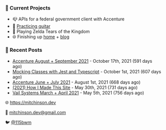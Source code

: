 ### 📌 Current Projects
- 📪 APIs for a federal government client with Accenture
- 🎸 [Practicing guitar](https://soundcloud.com/115bwm/ambulance-holden-tape)
- 👾 Playing Zelda Tears of the Kingdom
- 🌐 Finishing up [home](http://home.mitchinson.dev) + [blog](http://blog.mitchinson.dev)

### 📝 Recent Posts

- [Accenture August + September 2021](https://blog.mitchinson.dev/pillar/aug-sep-21) - October 17th, 2021 (591 days ago)
- [Mocking Classes with Jest and Typescript](https://blog.mitchinson.dev/jest-typescript-mocks) - October 1st, 2021 (607 days ago)
- [Accenture June + July 2021](https://blog.mitchinson.dev/pillar/june-july-21) - August 1st, 2021 (668 days ago)
- [(2021) How I Made This Site](https://blog.mitchinson.dev/About-This-Site) - May 30th, 2021 (731 days ago)
- [Vail Systems March + April 2021](https://blog.mitchinson.dev/vail-march-april-2021) - May 5th, 2021 (756 days ago)

🌐 https://mitchinson.dev

💌 mitchinson.dev@gmail.com

🐦 [@115bwm](https://twitter.com/115bwm)